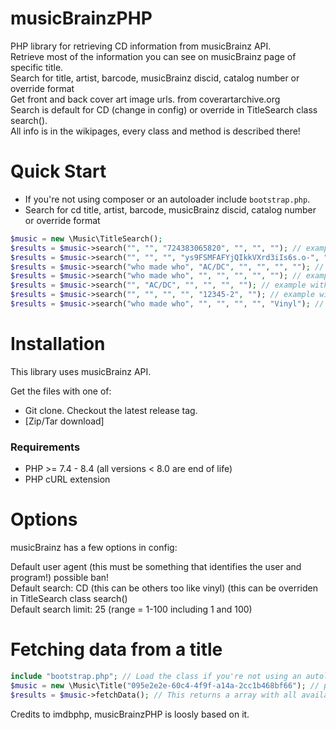 musicBrainzPHP
=======

PHP library for retrieving CD information from musicBrainz API.<br>
Retrieve most of the information you can see on musicBrainz page of specific title.<br>
Search for title, artist, barcode, musicBrainz discid, catalog number or override format<br>
Get front and back cover art image urls. from coverartarchive.org<br>
Search is default for CD (change in config) or override in TitleSearch class search().<br>
All info is in the wikipages, every class and method is described there!


Quick Start
===========

* If you're not using composer or an autoloader include `bootstrap.php`.
* Search for cd title, artist, barcode, musicBrainz discid, catalog number or override format
```php
$music = new \Music\TitleSearch();
$results = $music->search("", "", "724383065820", "", "", ""); // example with barcode (title and artist are ignored)
$results = $music->search("", "", "", "ys9FSMFAFYjQIkkVXrd3iIs6s.o-", "", ""); // example with discid only
$results = $music->search("who made who", "AC/DC", "", "", "", ""); // example with CD title and artist
$results = $music->search("who made who", "", "", "", "", ""); // example with CD title only
$results = $music->search("", "AC/DC", "", "", "", ""); // example with artist only
$results = $music->search("", "", "", "", "12345-2", ""); // example with CD catalog number only
$results = $music->search("who made who", "", "", "", "", "Vinyl"); // example with format override
```


Installation
============

This library uses musicBrainz API.

Get the files with one of:
* Git clone. Checkout the latest release tag.
* [Zip/Tar download]

### Requirements
* PHP >= 7.4 - 8.4 (all versions < 8.0 are end of life)
* PHP cURL extension


Options
=============

musicBrainz has a few options in config:

Default user agent (this must be something that identifies the user and program!) possible ban!<br>
Default search: CD (this can be others too like vinyl) (this can be overriden in TitleSearch class search()<br>
Default search limit: 25 (range = 1-100 including 1 and 100)<br>


Fetching data from a title
====================

```php
include "bootstrap.php"; // Load the class if you're not using an autoloader
$music = new \Music\Title("095e2e2e-60c4-4f9f-a14a-2cc1b468bf66"); // parameter is the found musicBrainz id from search)
$results = $music->fetchData(); // This returns a array with all available info of this title
```

Credits to imdbphp, musicBrainzPHP is loosly based on it.
